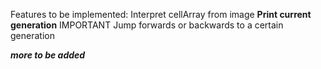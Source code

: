 Features to be implemented:
    Interpret cellArray from image
    **Print current generation** IMPORTANT
    Jump forwards or backwards to a certain generation
    
***more to be added***